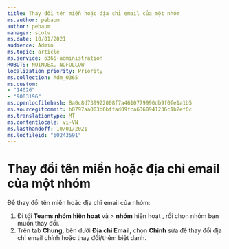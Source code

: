 ```yaml
---
title: Thay đổi tên miền hoặc địa chỉ email của một nhóm
ms.author: pebaum
author: pebaum
manager: scotv
ms.date: 10/01/2021
audience: Admin
ms.topic: article
ms.service: o365-administration
ROBOTS: NOINDEX, NOFOLLOW
localization_priority: Priority
ms.collection: Adm_O365
ms.custom:
- "14026"
- "9003196"
ms.openlocfilehash: 8a0c8d739922008f7a4610779990db9f0fe1a1b5
ms.sourcegitcommit: b0797aa003b6bffad09fca6360941236c1b2ef0c
ms.translationtype: MT
ms.contentlocale: vi-VN
ms.lasthandoff: 10/01/2021
ms.locfileid: "60243591"
---
```

# <a name="change-the-domain-or-email-address-of-a-group"></a>Thay đổi tên miền hoặc địa chỉ email của một nhóm

Để thay đổi tên miền hoặc địa chỉ email của nhóm:

1. Đi tới **Teams nhóm hiện hoạt** và  >  **nhóm** hiện hoạt , rồi chọn nhóm bạn muốn thay đổi.
1. Trên tab **Chung,** bên dưới **Địa chỉ Email**, chọn **Chỉnh** sửa để thay đổi địa chỉ email chính hoặc thay đổi/thêm biệt danh.
